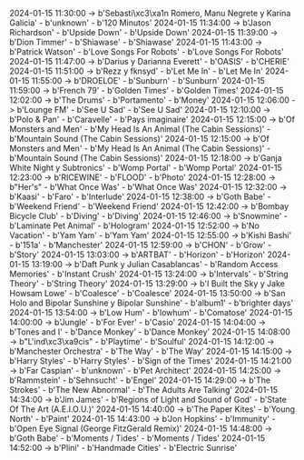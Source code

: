 2024-01-15 11:30:00 -> b'Sebasti\xc3\xa1n Romero, Manu Negrete y Karina Galicia' - b'unknown' - b'120 Minutos'
2024-01-15 11:34:00 -> b'Jason Richardson' - b'Upside Down' - b'Upside Down'
2024-01-15 11:39:00 -> b'Dion Timmer' - b'Shiawase' - b'Shiawase'
2024-01-15 11:43:00 -> b'Patrick Watson' - b'Love Songs For Robots' - b'Love Songs For Robots'
2024-01-15 11:47:00 -> b'Darius y Darianna Everett' - b'OASIS' - b'CHERIE'
2024-01-15 11:51:00 -> b'Rezz y fknsyd' - b'Let Me In' - b'Let Me In'
2024-01-15 11:55:00 -> b'DROELOE' - b'Sunburn' - b'Sunburn'
2024-01-15 11:59:00 -> b'French 79' - b'Golden Times' - b'Golden Times'
2024-01-15 12:02:00 -> b'The Drums' - b'Portamento' - b'Money'
2024-01-15 12:06:00 -> b'Lounge FM' - b'See U Sad' - b'See U Sad'
2024-01-15 12:10:00 -> b'Polo & Pan' - b'Caravelle' - b'Pays imaginaire'
2024-01-15 12:15:00 -> b'Of Monsters and Men' - b'My Head Is An Animal (The Cabin Sessions)' - b'Mountain Sound (The Cabin Sessions)'
2024-01-15 12:15:00 -> b'Of Monsters and Men' - b'My Head Is An Animal (The Cabin Sessions)' - b'Mountain Sound (The Cabin Sessions)'
2024-01-15 12:18:00 -> b'Ganja White Night y Subtronics' - b'Womp Portal' - b'Womp Portal'
2024-01-15 12:23:00 -> b'RICEWINE' - b'FLOOD' - b'Photo'
2024-01-15 12:28:00 -> b"Her's" - b'What Once Was' - b'What Once Was'
2024-01-15 12:32:00 -> b'Kaasi' - b'Faro' - b'Interlude'
2024-01-15 12:38:00 -> b'Goth Babe' - b'Weekend Friend' - b'Weekend Friend'
2024-01-15 12:42:00 -> b'Bombay Bicycle Club' - b'Diving' - b'Diving'
2024-01-15 12:46:00 -> b'Snowmine' - b'Laminate Pet Animal' - b'Hologram'
2024-01-15 12:52:00 -> b'No Vacation' - b'Yam Yam' - b'Yam Yam'
2024-01-15 12:55:00 -> b'Kishi Bashi' - b'151a' - b'Manchester'
2024-01-15 12:59:00 -> b'CHON' - b'Grow' - b'Story'
2024-01-15 13:03:00 -> b'ARTBAT' - b'Horizon' - b'Horizon'
2024-01-15 13:19:00 -> b'Daft Punk y Julian Casablancas' - b'Random Access Memories' - b'Instant Crush'
2024-01-15 13:24:00 -> b'Intervals' - b'String Theory' - b'String Theory'
2024-01-15 13:29:00 -> b'I Built the Sky y Jake Howsam Lowe' - b'Coalesce' - b'Coalesce'
2024-01-15 13:50:00 -> b'San Holo and Bipolar Sunshine y Bipolar Sunshine' - b'album1' - b'brighter days'
2024-01-15 13:54:00 -> b'Low Hum' - b'lowhum' - b'Comatose'
2024-01-15 14:00:00 -> b'Jungle' - b'For Ever' - b'Casio'
2024-01-15 14:04:00 -> b'Tones and I' - b'Dance Monkey' - b'Dance Monkey'
2024-01-15 14:08:00 -> b"L'ind\xc3\xa9cis" - b'Playtime' - b'Soulful'
2024-01-15 14:12:00 -> b'Manchester Orchestra' - b'The Way' - b'The Way'
2024-01-15 14:15:00 -> b'Harry Styles' - b'Harry Styles' - b'Sign of the Times'
2024-01-15 14:21:00 -> b'Far Caspian' - b'unknown' - b'Pet Architect'
2024-01-15 14:25:00 -> b'Rammstein' - b'Sehnsucht' - b'Engel'
2024-01-15 14:29:00 -> b'The Strokes' - b'The New Abnormal' - b'The Adults Are Talking'
2024-01-15 14:34:00 -> b'Jim James' - b'Regions of Light and Sound of God' - b'State Of The Art (A.E.I.O.U.)'
2024-01-15 14:40:00 -> b'The Paper Kites' - b'Young North' - b'Paint'
2024-01-15 14:43:00 -> b'Jon Hopkins' - b'Immunity' - b'Open Eye Signal (George FitzGerald Remix)'
2024-01-15 14:48:00 -> b'Goth Babe' - b'Moments / Tides' - b'Moments / Tides'
2024-01-15 14:52:00 -> b'Plini' - b'Handmade Cities' - b'Electric Sunrise'
